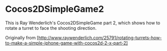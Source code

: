 Cocos2DSimpleGame2
==================

This is Ray Wenderlich's Cocos2DSimpleGame part 2, which shows how to rotate a turret to face the shooting direction.

Originally from [http://www.raywenderlich.com/25791/rotating-turrets-how-to-make-a-simple-iphone-game-with-cocos2d-2-x-part-2]
